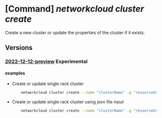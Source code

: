 # [Command] _networkcloud cluster create_

Create a new cluster or update the properties of the cluster if it exists.

## Versions

### [2022-12-12-preview](/Resources/mgmt-plane/L3N1YnNjcmlwdGlvbnMve30vcmVzb3VyY2Vncm91cHMve30vcHJvdmlkZXJzL21pY3Jvc29mdC5uZXR3b3JrY2xvdWQvY2x1c3RlcnMve30=/2022-12-12-preview.xml) **Experimental**

<!-- mgmt-plane /subscriptions/{}/resourcegroups/{}/providers/microsoft.networkcloud/clusters/{} 2022-12-12-preview -->

#### examples

- Create or update single rack cluster
    ```bash
        networkcloud cluster create --name "clusterName" -g "resourceGroupName" --extended-location name=""/subscriptions/subscriptionId/resourceGroups/resourceGroupName/providers/Microsoft.ExtendedLocation/customLocations/clusterManagerExtendedLocationName" type="CustomLocation" --location "eastus" --analytics-workspace-id "/subscriptions/subscriptionId/resourceGroups/resourceGroupName/providers/microsoft.operationalInsights/workspaces/logAnalyticsWorkspaceName" --cluster-location "Foo Street, 3rd Floor, row 9" --cluster-service-principal application-id="12345678-1234-1234-1234-123456789012" password="password" principal-id="00000008-0004-0004-0004-000000000012" tenant-id="80000000-4000-4000-4000-120000000000" --cluster-type "SingleRack" --cluster-version "3.0.0" --compute-deployment-threshold type="PercentSuccess" grouping="PerCluster" value=90  --network-fabric-id "/subscriptions/fca2e8ee-1179-48b8-9532-428ed0873a2e/resourceGroups/resourceGroupName/providers/Microsoft.Network/virtualNetworks/test-vnet/subnets/default" --aggregator-or-single-rack-definition "{\"networkRackId\":\"/subscriptions/subscriptionId/resourceGroups/rgName/providers/Microsoft.Network/virtualNetworks/cmName/subnets/ClusterManagerSubnet\",\"rackSkuId\":\"/subscriptions/subscriptionId/providers/Microsoft.NetworkCloud/rackSkus/VLab_Single_DellR750_8C2M_x70r3_9\",\"rackSerialNumber\":\"b99m99r1\",\"rackLocation\":\"b99m99r1\",\"availabilityZone\":\"1\",\"storageApplianceConfigurationData\":[{\"rackSlot\":1,\"adminCredentials\":{\"username\":\"admin\",\"password\":\"admin\"},\"storageApplianceName\":\"name\",\"serialNumber\":\"serial\"}],\"bareMetalMachineConfigurationData\":[{\"bmcCredentials\":{\"password\":\"bmcPassword\",\"username\":\"root\"},\"bmcMacAddress\":\"AA:BB:CC:DD:E7:08\",\"bootMacAddress\":\"AA:BB:CC:F8:71:2E\",\"machineName\":\"lab00r750wkr1\",\"rackSlot\":2,\"serialNumber\":\"5HS7PK3\"},{\"bmcCredentials\":{\"password\":\"bmcPassword\",\"username\":\"root\"},\"bmcMacAddress\":\"AA:BB:CC:FD:DC:76\",\"bootMacAddress\":\"AA:BB:CC:F8:50:CA\",\"machineName\":\"lab00r750wkr8\",\"rackSlot\":11,\"serialNumber\":\"9M56PK3\"}]}" --tags key1="myvalue1" key2="myvalue2"
    ```

- Create or update single rack cluster using json file input
    ```bash
        networkcloud cluster create --name "clusterName" -g "resourceGroupName" --extended-location name=""/subscriptions/subscriptionId/resourceGroups/resourceGroupName/providers/Microsoft.ExtendedLocation/customLocations/clusterManagerExtendedLocationName" type="CustomLocation" --location "eastus" --analytics-workspace-id "/subscriptions/subscriptionId/resourceGroups/resourceGroupName/providers/microsoft.operationalInsights/workspaces/logAnalyticsWorkspaceName" --cluster-location "Foo Street, 3rd Floor, row 9" --cluster-service-principal application-id="12345678-1234-1234-1234-123456789012" password="password" principal-id="00000008-0004-0004-0004-000000000012" tenant-id="80000000-4000-4000-4000-120000000000" --cluster-type "SingleRack" --cluster-version "3.0.0" --compute-deployment-threshold type="PercentSuccess" grouping="PerCluster" value=90  --network-fabric-id "/subscriptions/fca2e8ee-1179-48b8-9532-428ed0873a2e/resourceGroups/resourceGroupName/providers/Microsoft.Network/virtualNetworks/test-vnet/subnets/default" --aggregator-or-single-rack-definition ./aggregator-or-single-rack-definition.json --tags key1="myvalue1" key2="myvalue2"
    ```
